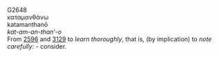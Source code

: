 G2648  
καταμανθάνω  
katamanthanō  
*kat-am-an-than‘-o*  
From [2596](g2596) and [3129](g3129) to *learn* *thoroughly*, that is,
(by implication) to *note* *carefully:* - consider.  

